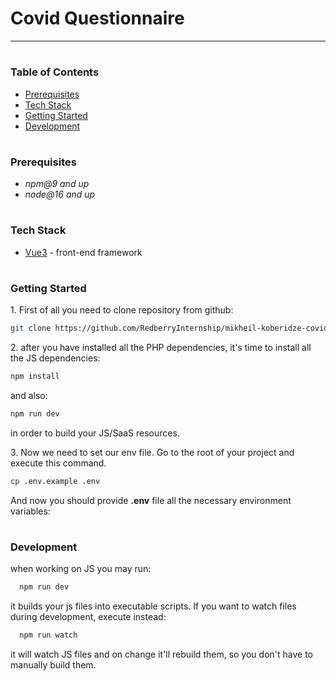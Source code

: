 # Covid Questionnaire

---

#

### Table of Contents

- [Prerequisites](#prerequisites)
- [Tech Stack](#tech-stack)
- [Getting Started](#getting-started)
- [Development](#development)

#

### Prerequisites

- _npm@9 and up_
- _node@16 and up_

#

### Tech Stack

- [Vue3](https://vuejs.org/guide/introduction.html) - front-end framework

#

### Getting Started

1\. First of all you need to clone repository from github:

```sh
git clone https://github.com/RedberryInternship/mikheil-koberidze-covid-questionnaire.git
```

2\. after you have installed all the PHP dependencies, it's time to install all the JS dependencies:

```sh
npm install
```

and also:

```sh
npm run dev
```

in order to build your JS/SaaS resources.

3\. Now we need to set our env file. Go to the root of your project and execute this command.

```sh
cp .env.example .env
```

And now you should provide **.env** file all the necessary environment variables:

#

### Development

when working on JS you may run:

```sh
  npm run dev
```

it builds your js files into executable scripts.
If you want to watch files during development, execute instead:

```sh
  npm run watch
```

it will watch JS files and on change it'll rebuild them, so you don't have to manually build them.
